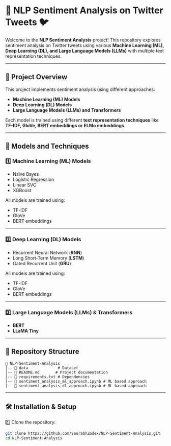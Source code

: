# 🌟 NLP Sentiment Analysis on Twitter Tweets 🐦

Welcome to the **NLP Sentiment Analysis** project! This repository explores sentiment analysis on Twitter tweets using various **Machine Learning (ML), Deep Learning (DL), and Large Language Models (LLMs)** with multiple text representation techniques.

---

## 📌 Project Overview
This project implements sentiment analysis using different approaches:
- **Machine Learning (ML) Models**
- **Deep Learning (DL) Models**
- **Large Language Models (LLMs) and Transformers**

Each model is trained using different **text representation techniques** like **TF-IDF, GloVe, BERT embeddings or ELMo embeddings**.

---

## 🚀 Models and Techniques
### 1️⃣ Machine Learning (ML) Models
- Naïve Bayes
- Logistic Regression
- Linear SVC
- XGBoost
  
All models are trained using:
- TF-IDF
- GloVe
- BERT embeddings

---

### 2️⃣ Deep Learning (DL) Models
- Recurrent Neural Network (**RNN**)
- Long Short-Term Memory (**LSTM**)
- Gated Recurrent Unit (**GRU**)

All models are trained using:
- TF-IDF
- GloVe
- BERT embeddings

---

### 3️⃣ Large Language Models (LLMs) & Transformers
- **BERT**
- **LLaMA Tiny**

---

## 📂 Repository Structure
```
📂 NLP-Sentiment-Analysis
│-- 📁 data             # Dataset 
│-- 📄 README.md       # Project documentation
│-- 📄 requirements.txt # Dependencies
|-- 📄 sentiment_analysis_ml_approach.ipynb # ML based approach
|-- 📄 sentiment_analysis_dl_approach.ipynb # ML based approach
```

---

## 🛠️ Installation & Setup
1️⃣ Clone the repository:
```bash
git clone https://github.com/SaurabhZodex/NLP-Sentiment-Analysis.git
cd NLP-Sentiment-Analysis
```
